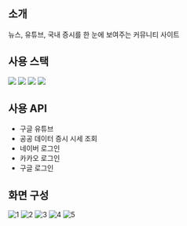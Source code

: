 ## 소개
뉴스, 유튜브, 국내 증시를 한 눈에 보여주는 커뮤니티 사이트

## 사용 스택
<img src="https://img.shields.io/badge/React-007396?style=flat-square&logo=React&logoColor=white"> <img src="https://img.shields.io/badge/Javascript-F7DF1E?style=flat-square&logo=javascript&logoColor=black"> <img src="https://img.shields.io/badge/Bootstrap-7952B3?style=flat-square&logo=Bootstrap&logoColor=white"> <img src="https://img.shields.io/badge/Github-181717?style=flat-square&logo=github&logoColor=white">
## 사용 API
- 구글 유튜브
- 공공 데이터 증시 시세 조회
- 네이버 로그인
- 카카오 로그인
- 구글 로그인

## 화면 구성
![1](https://user-images.githubusercontent.com/13326651/196131291-e2ab1c31-7f82-4a83-8e18-8a54bf3edc0e.PNG)
![2](https://user-images.githubusercontent.com/13326651/196131303-0686f114-c1e8-4211-ae54-8cf3d85d668d.PNG)
![3](https://user-images.githubusercontent.com/13326651/196131328-024b908f-f398-4f8d-97d8-efdff80a52c2.PNG)
![4](https://user-images.githubusercontent.com/13326651/196131333-b236a367-22f6-4003-a2db-14592d4bdc37.PNG)
![5](https://user-images.githubusercontent.com/13326651/196131335-928026b9-ce32-4002-96e7-68abd732c52d.PNG)
